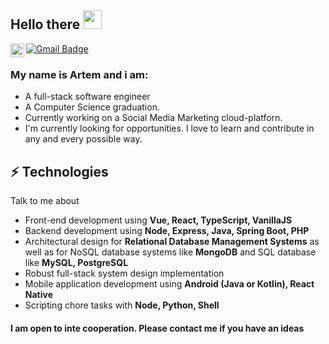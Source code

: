 ## Hello there <img src="https://raw.githubusercontent.com/iampavangandhi/iampavangandhi/master/gifs/Hi.gif" width="30px"></h2>

<a href="https://t.me/Jho00">
  <img align="left" alt="Ajay's Telegram" width="22px" src="https://cdn.jsdelivr.net/npm/simple-icons@v3/icons/telegram.svg" />
</a>

[![Gmail Badge](https://img.shields.io/badge/-artemze985i@gmail.com-c14438?style=flat-square&logo=Gmail&logoColor=white&link=mailto:artemze985@gmail.com)](mailto:artemze985@gmail.com)


### My name is Artem and i am: 
- A full-stack software engineer
- A Computer Science graduation. 
- Currently working on a Social Media Marketing cloud-platforn.
- I'm currently looking for opportunities. I love to learn and contribute in any and every possible way.

## ⚡ Technologies
Talk to me about
- Front-end development using **Vue, React, TypeScript, VanillaJS**
- Backend development using **Node, Express, Java, Spring Boot, PHP**
- Architectural design for **Relational Database Management Systems** as well as for NoSQL database systems like **MongoDB** and SQL database like **MySQL, PostgreSQL**
- Robust full-stack system design implementation
- Mobile application development using **Android (Java or Kotlin), React Native**
- Scripting chore tasks with **Node, Python, Shell**


#### I am open to inte cooperation. Please contact me if you have an ideas
